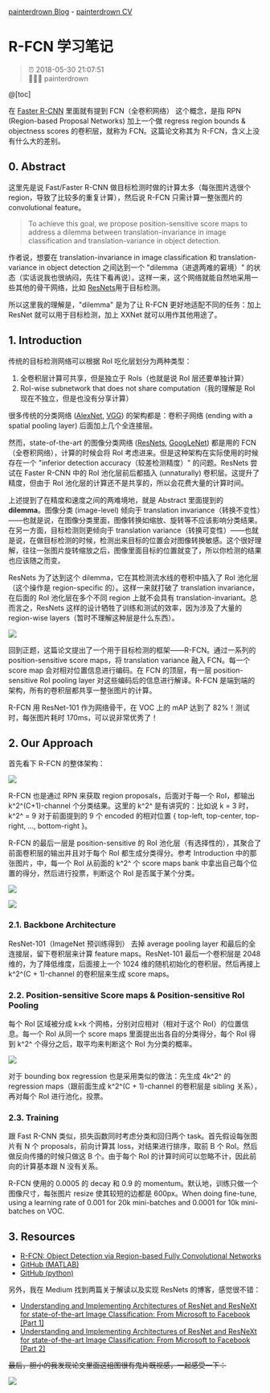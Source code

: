 [painterdrown Blog](https://painterdrown.github.io) - [painterdrown CV](https://painterdrown.github.io/cv)

# R-FCN 学习笔记

> ⏰ 2018-05-30 21:07:51<br/>
> 👨🏻‍💻 painterdrown

@[toc]

在 [Faster R-CNN](https://painterdrown.github.io/cv/faster-rcnn) 里面就有提到 FCN（全卷积网络） 这个概念，是指 RPN (Region-based Proposal Networks) 加上一个做 regress region bounds & objectness scores 的卷积层，就称为 FCN。这篇论文称其为 R-FCN，含义上没有什么大的差别。

## 0. Abstract

这里先是说 Fast/Faster R-CNN 做目标检测时做的计算太多（每张图片选很个 region，导致了比较多的重复计算），然后说 R-FCN 只需计算一整张图片的 convolutional feature。

> To achieve this goal, we propose position-sensitive score maps to address a dilemma between translation-invariance in image classification and translation-variance in object detection.

作者说，想要在 translation-invariance in image classification 和 translation-variance in object detection 之间达到一个 "dilemma（进退两难的窘境）" 的状态（实话说我也很纳闷，先往下看再说）。这样一来，这个网络就能自然地采用一些其他的骨干网络，比如 [ResNets](../papers/ResNets.pdf)用于目标检测。

所以这里我的理解是，"dilemma" 是为了让 R-FCN 更好地适配不同的任务：加上 ResNet 就可以用于目标检测，加上 XXNet 就可以用作其他用途了。

## 1. Introduction

传统的目标检测网络可以根据 RoI 吃化层划分为两种类型：

1. 全卷积层计算可共享，但是独立于 RoIs（也就是说 RoI 层还要单独计算）
2. RoI-wise subnetwork that does not share computation（我的理解是 RoI 现在不独立，但是也没有分享计算）

很多传统的分类网络 ([AlexNet](../papers/AlexNet.pdf), [VGG](../papers/VGG.pdf)) 的架构都是：卷积子网络 (ending with a spatial pooling layer) 后面加上几个全连接层。

然而，state-of-the-art 的图像分类网络 ([ResNets](../papers/ResNets.pdf), [GoogLeNet](../papers/)) 都是用的 FCN（全卷积网络），计算的时候会将 RoI 考虑进来。但是这种架构在实际使用的时候存在一个 "inferior detection accuracy（较差检测精度）" 的问题。ResNets 尝试在 Faster R-CNN 中的 RoI 池化层前后都插入 (unnaturally) 卷积层。这提升了精度，但由于 RoI 池化层的计算还不是共享的，所以会花费大量的计算时间。

上述提到了在精度和速度之间的两难境地，就是 Abstract 里面提到的 **dilemma**。图像分类 (image-level) 倾向于 translation invariance（转换不变性）——也就是说，在图像分类里面，图像转换如缩放、旋转等不应该影响分类结果。在另一方面，目标检测则更倾向于 translation variance（转换可变性）——也就是说，在做目标检测的时候，检测出来目标的位置会对图像转换敏感。这个很好理解，往往一张图片旋转缩放之后，图像里面目标的位置就变了，所以你检测的结果也应该随之而变。

ResNets 为了达到这个 dilemma，它在其检测流水线的卷积中插入了 RoI 池化层（这个操作是 region-specific 的）。这样一来就打破了 translation invariance，在后面的 RoI 池化层在多个不同 region 上就不会具有 translation-invariant。总而言之，ResNets 这样的设计牺牲了训练和测试的效率，因为涉及了大量的 region-wise layers（暂时不理解这种层是什么东西）。

![](images/key_idea.png)

回到正题，这篇论文提出了一个用于目标检测的框架——R-FCN。通过一系列的 position-sensitive score maps，将 translation variance 融入 FCN。每一个 score map 会对相对位置信息进行编码。在 FCN 的顶层，有一层 position-sensitive RoI pooling layer 对这些编码后的信息进行解译。R-FCN 是端到端的架构，所有的卷积层都共享一整张图片的计算。

R-FCN 用 ResNet-101 作为网络骨干，在 VOC 上的 mAP 达到了 82%！测试时，每张图片耗时 170ms，可以说非常优秀了！

## 2. Our Approach

首先看下 R-FCN 的整体架构：

![](images/architecture.png)

R-FCN 也是通过 RPN 来获取 region proposals，后面对于每一个 RoI，都输出 k^2^(C+1)-channel 个分类结果。这里的 k^2^ 是有讲究的：比如说 k = 3 时，k^2^ = 9 对于前面提到的 9 个 encoded 的相对位置 { top-left, top-center,
top-right, ..., bottom-right }。

R-FCN 的最后一层是 position-sensitive 的 RoI 池化层（有选择性的），其聚合了前面卷积层的输出并且对于每个 RoI 都生成分类得分。参考 Introduction 中的那张图片，中，每一个 RoI 从前面的 k^2^ 个 score maps bank 中拿出自己每个位置的得分，然后进行投票，判断这个 RoI 是否属于某个分类。

![](images/visualization1.png)

![](images/visualization2.png)

### 2.1. Backbone Architecture

ResNet-101（ImageNet 预训练得到） 去掉 average pooling layer 和最后的全连接层，留下卷积层来计算 feature maps。ResNet-101 最后一个卷积层是 2048 维的，为了降低维度，后面接上一个 1024 维的随机初始化的卷积层。然后再接上 k^2^(C + 1)-channel 的卷积层来生成 score maps。

### 2.2. Position-sensitive Score maps & Position-sensitive RoI Pooling

每个 RoI 区域被分成 k×k 个网格，分别对应相对（相对于这个 RoI）的位置信息。每一个 RoI 从同一个 score maps 里面提出出各自的分类得分，每个 RoI 得到 k^2^ 个得分之后，取平均来判断这个 RoI 为分类的概率。

![](images/roi.png)

对于 bounding box regression 也是采用类似的做法：先生成 4k^2^ 的 regression maps（跟前面生成 k^2^(C + 1)-channel 的卷积层是 sibling 关系），再对每个 RoI 进行池化，投票。

### 2.3. Training

跟 Fast R-CNN 类似，损失函数同时考虑分类和回归两个 task。首先假设每张图片有 N 个 proposals，前向计算其 loss，对结果进行排序，取前 B 个 RoI。然后做反向传播的时候只做这 B 个。由于每个 RoI 的计算时间可以忽略不计，因此前向的计算基本跟 N 没有关系。

R-FCN 使用的 0.0005 的 decay 和 0.9 的 momentum。默认地，训练只做一个图像尺寸，每张图片 resize 使其较短的边都是 600px。When doing fine-tune, using a learning rate of 0.001 for 20k mini-batches and 0.0001 for 10k mini-batches on VOC.

## 3. Resources

+ [R-FCN: Object Detection via Region-based Fully Convolutional Networks](../papers/R-FCN.pdf)
+ [GitHub (MATLAB)](https://github.com/daijifeng001/r-fcn)
+ [GitHub (python)](https://github.com/YuwenXiong/py-R-FCN)

另外，我在 Medium 找到两篇关于解读以及实现 ResNets 的博客，感觉很不错：

+ [Understanding and Implementing Architectures of ResNet and ResNeXt for state-of-the-art Image Classification: From Microsoft to Facebook [Part 1]](https://medium.com/@14prakash/understanding-and-implementing-architectures-of-resnet-and-resnext-for-state-of-the-art-image-cf51669e1624)
+ [Understanding and Implementing Architectures of ResNet and ResNeXt for state-of-the-art Image Classification: From Microsoft to Facebook [Part 2]](https://medium.com/@14prakash/understanding-and-implementing-architectures-of-resnet-and-resnext-for-state-of-the-art-image-cc5d0adf648e)

~~最后，胆小的我发现论文里面这组图很有鬼片既视感，一起感受一下：~~

![](images/goast.png)
